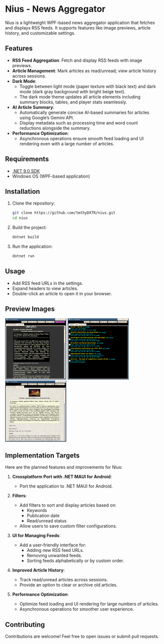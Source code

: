 # Nius - News Aggregator

Nius is a lightweight WPF-based news aggregator application that fetches and displays RSS feeds. It supports features like image previews, article history, and customizable settings.

## Features
- **RSS Feed Aggregation**: Fetch and display RSS feeds with image previews.
- **Article Management**: Mark articles as read/unread; view article history across sessions.
- **Dark Mode**: 
  - Toggle between light mode (paper texture with black text) and dark mode (dark gray background with bright beige text).
  - The dark mode theme updates all article elements including summary blocks, tables, and player stats seamlessly.
- **AI Article Summary**:
  - Automatically generate concise AI-based summaries for articles using Google’s Gemini API.
  - Display metadata such as processing time and word count reductions alongside the summary.
- **Performance Optimization**:
  - Asynchronous operations ensure smooth feed loading and UI rendering even with a large number of articles.

## Requirements
- [.NET 9.0 SDK](https://dotnet.microsoft.com/download/dotnet/9.0)
- Windows OS (WPF-based application)

## Installation
1. Clone the repository:
    ```bash
    git clone https://github.com/tmthyDXTR/nius.git
    cd nius
    ```

2. Build the project:
    ```bash
    dotnet build
    ```

3. Run the application:
    ```bash
    dotnet run
    ```

## Usage
- Add RSS feed URLs in the settings.
- Expand headers to view articles.
- Double-click an article to open it in your browser.

## Preview Images
<img src="img/2025-04-06 19-57-04.png" alt="Preview 1" width="200" />
<img src="img/2025-04-06 19-54-42.png" alt="Preview 2" width="200" />
<img src="img/2025-04-06 19-55-09.png" alt="Preview 3" width="200" />

## Implementation Targets
Here are the planned features and improvements for Nius:

1. **Crossplatform Port with .NET MAUI for Android**:
   - Port the application to .NET MAUI for Android.
2. **Filters**:
    - Add filters to sort and display articles based on:
        - Keywords
        - Publication date
        - Read/unread status
    - Allow users to save custom filter configurations.

3. **UI for Managing Feeds**:
    - Add a user-friendly interface for:
        - Adding new RSS feed URLs.
        - Removing unwanted feeds.
        - Sorting feeds alphabetically or by custom order.

4. **Improved Article History**:
    - Track read/unread articles across sessions.
    - Provide an option to clear or archive old articles.

5. **Performance Optimization**:
    - Optimize feed loading and UI rendering for large numbers of articles.
    - Asynchronous operations for smoother user experience.

## Contributing
Contributions are welcome! Feel free to open issues or submit pull requests.


